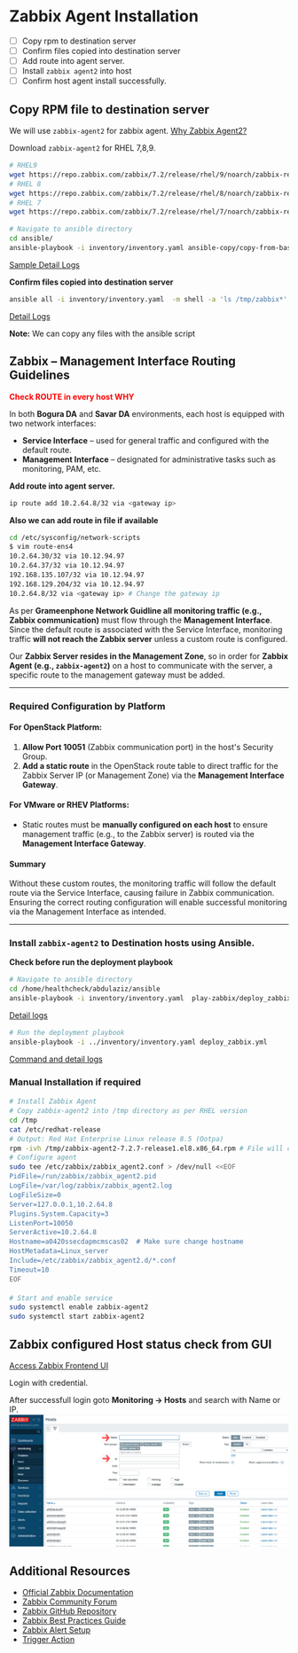 # Zabbix Agent Installation

- [ ] Copy rpm to destination server
- [ ] Confirm files copied into destination server
- [ ] Add route into agent server.
- [ ] Install `zabbix agent2` into host
- [ ] Confirm host agent install successfully.

## Copy RPM file to destination server

We will use `zabbix-agent2` for zabbix agent.
[Why Zabbix Agent2?](https://www.zabbix.com/documentation/current/en/manual/concepts/agent2)

Download `zabbix-agent2` for RHEL 7,8,9.

```bash
# RHEL9
wget https://repo.zabbix.com/zabbix/7.2/release/rhel/9/noarch/zabbix-release-latest-7.2.el9.noarch.rpm
# RHEL 8
wget https://repo.zabbix.com/zabbix/7.2/release/rhel/8/noarch/zabbix-release-latest-7.2.el8.noarch.rpm
# RHEL 7
wget https://repo.zabbix.com/zabbix/7.2/release/rhel/7/noarch/zabbix-release-latest-7.2.el7.noarch.rpm
```
<!-- markdownlint-disable MD036 MD033 -->

```bash
# Navigate to ansible directory
cd ansible/
ansible-playbook -i inventory/inventory.yaml ansible-copy/copy-from-bastion-msg.yaml
```

[Sample Detail Logs](./logs/copy-logs.txt)

**Confirm files copied into destination server**

```bash
ansible all -i inventory/inventory.yaml  -m shell -a 'ls /tmp/zabbix*'
```

[Detail Logs](./logs/copy-confirmation-logs.txt)

**Note:** We can copy any files with the ansible script

## Zabbix – Management Interface Routing Guidelines

<span style="color:red">**Check ROUTE in every host WHY**</span>
<!-- markdownlint-enable MD036 MD033-->
In both **Bogura DA** and **Savar DA** environments, each host is equipped with two network interfaces:

- **Service Interface** – used for general traffic and configured with the default route.
- **Management Interface** – designated for administrative tasks such as monitoring, PAM, etc.

**Add route into agent server.**

```bash
ip route add 10.2.64.8/32 via <gateway ip>
```
<!-- markdownlint-disable MD036 -->
**Also we can add route in file if available**

```bash
cd /etc/sysconfig/network-scripts
$ vim route-ens4
10.2.64.30/32 via 10.12.94.97
10.2.64.37/32 via 10.12.94.97
192.168.135.107/32 via 10.12.94.97
192.168.129.204/32 via 10.12.94.97
10.2.64.8/32 via <gateway ip> # Change the gateway ip
```

As per **Grameenphone Network Guidline all monitoring traffic (e.g., Zabbix communication)** must flow through the **Management Interface**. Since the default route is associated with the Service Interface, monitoring traffic **will not reach the Zabbix server** unless a custom route is configured.

Our **Zabbix Server resides in the Management Zone**, so in order for **Zabbix Agent (e.g., `zabbix-agent2`)** on a host to communicate with the server, a specific route to the management gateway must be added.

---

### Required Configuration by Platform

#### **For OpenStack Platform:**

1. **Allow Port 10051** (Zabbix communication port) in the host's Security Group.
2. **Add a static route** in the OpenStack route table to direct traffic for the Zabbix Server IP (or Management Zone) via the **Management Interface Gateway**.

#### **For VMware or RHEV Platforms:**

- Static routes must be **manually configured on each host** to ensure management traffic (e.g., to the Zabbix server) is routed via the **Management Interface Gateway**.

#### Summary

Without these custom routes, the monitoring traffic will follow the default route via the Service Interface, causing failure in Zabbix communication. Ensuring the correct routing configuration will enable successful monitoring via the Management Interface as intended.

---

### Install `zabbix-agent2` to Destination hosts using Ansible.
<!-- markdownlint-disable MD036 -->
**Check before run the deployment playbook**
<!-- markdownlint-enable MD036 -->
```bash
# Navigate to ansible directory
cd /home/healthcheck/abdulaziz/ansible
ansible-playbook -i inventory/inventory.yaml  play-zabbix/deploy_zabbix.yml --check --diff
```

[Detail logs](./logs/ansible-script-check.txt)

```bash
# Run the deployment playbook
ansible-playbook -i ../inventory/inventory.yaml deploy_zabbix.yml
```

[Command and detail logs](./logs/install-logs.txt)

### Manual Installation if required

```bash
# Install Zabbix Agent
# Copy zabbix-agent2 into /tmp directory as per RHEL version
cd /tmp
cat /etc/redhat-release
# Output: Red Hat Enterprise Linux release 8.5 (Ootpa)
rpm -ivh /tmp/zabbix-agent2-7.2.7-release1.el8.x86_64.rpm # File will copied into tmp dir.
# Configure agent
sudo tee /etc/zabbix/zabbix_agent2.conf > /dev/null <<EOF
PidFile=/run/zabbix/zabbix_agent2.pid
LogFile=/var/log/zabbix/zabbix_agent2.log
LogFileSize=0
Server=127.0.0.1,10.2.64.8
Plugins.System.Capacity=3
ListenPort=10050
ServerActive=10.2.64.8
Hostname=a0420ssecdapmcmscas02  # Make sure change hostname
HostMetadata=Linux_server
Include=/etc/zabbix/zabbix_agent2.d/*.conf
Timeout=10
EOF

# Start and enable service
sudo systemctl enable zabbix-agent2
sudo systemctl start zabbix-agent2
```

## Zabbix configured Host status check from GUI

[Access Zabbix Frontend UI](https://a0420pmgtzabbix01.grameenphone.com/zabbix/)

Login with credential.

After successfull login goto **Monitoring -> Hosts** and search with Name or IP.
![Check Zabbix for confirmation](./image/zabbix-ui.png)

## Additional Resources

- [Official Zabbix Documentation](https://www.zabbix.com/documentation/current/en/manual/installation/containers)
- [Zabbix Community Forum](https://www.zabbix.com/forum)
- [Zabbix GitHub Repository](https://github.com/zabbix/zabbix)
- [Zabbix Best Practices Guide](https://www.zabbix.com/documentation/current/en/manual/appendix/install/best_practices)
- [Zabbix Alert Setup](https://youtu.be/9DT7kR8fa0o)
- [Trigger Action](https://youtu.be/aCODvkJPOVY)